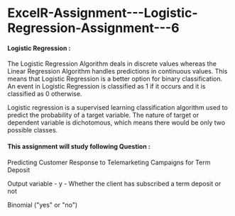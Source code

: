 # ExcelR-Assignment---Logistic-Regression-Assignment---6
#### Logistic Regression :
The Logistic Regression Algorithm deals in discrete values whereas the Linear Regression Algorithm handles predictions in continuous values. This means that Logistic Regression is a better option for binary classification. An event in Logistic Regression is classified as 1 if it occurs and it is classified as 0 otherwise.

Logistic regression is a supervised learning classification algorithm used to predict the probability of a target variable. The nature of target or dependent variable is dichotomous, which means there would be only two possible classes.

#### This assignment will study following Question :
Predicting Customer Response to Telemarketing Campaigns for Term Deposit

Output variable - y - Whether the client has subscribed a term deposit or not

Binomial ("yes" or "no")
